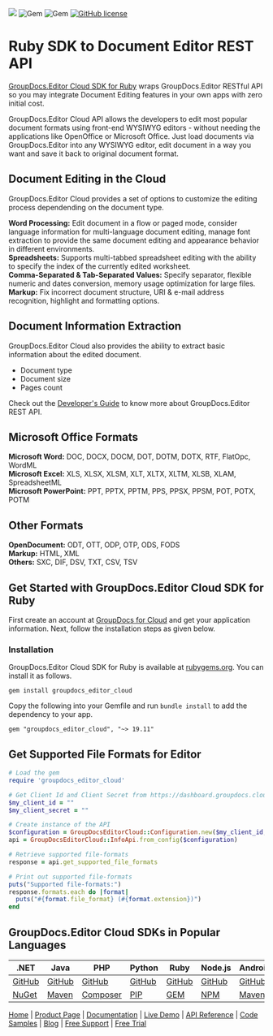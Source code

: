 ![](https://img.shields.io/badge/api-v1.0-lightgrey) ![Gem](https://img.shields.io/gem/v/groupdocs_editor_cloud) ![Gem](https://img.shields.io/gem/dt/groupdocs_editor_cloud) [![GitHub license](https://img.shields.io/github/license/groupdocs-editor-cloud/groupdocs-editor-cloud-ruby)](https://github.com/groupdocs-editor-cloud/groupdocs-editor-cloud-ruby/blob/master/LICENSE)

# Ruby SDK to Document Editor REST API

[GroupDocs.Editor Cloud SDK for Ruby](https://products.groupdocs.cloud/editor/ruby) wraps GroupDocs.Editor RESTful API so you may integrate Document Editing features in your own apps with zero initial cost.

GroupDocs.Editor Cloud API allows the developers to edit most popular document formats using front-end WYSIWYG editors - without needing the applications like OpenOffice or Microsoft Office. Just load documents via GroupDocs.Editor into any WYSIWYG editor, edit document in a way you want and save it back to original document format.

## Document Editing in the Cloud

GroupDocs.Editor Cloud provides a set of options to customize the editing process dependending on the document type.

**Word Processing:** Edit document in a flow or paged mode, consider language information for multi-language document editing, manage font extraction to provide the same document editing and appearance behavior in different environments.\
**Spreadsheets:** Supports multi-tabbed spreadsheet editing with the ability to specify the index of the currently edited worksheet.\
**Comma-Separated & Tab-Separated Values:** Specify separator, flexible numeric and dates conversion, memory usage optimization for large files.\
**Markup:** Fix incorrect document structure, URI & e-mail address recognition, highlight and formatting options.

## Document Information Extraction

GroupDocs.Editor Cloud also provides the ability to extract basic information about the edited document.

- Document type
- Document size
- Pages count

Check out the [Developer's Guide](https://docs.groupdocs.cloud/editor/developer-guide/) to know more about GroupDocs.Editor REST API.

## Microsoft Office Formats

**Microsoft Word:** DOC, DOCX, DOCM, DOT, DOTM, DOTX, RTF, FlatOpc, WordML\
**Microsoft Excel:** XLS, XLSX, XLSM, XLT, XLTX, XLTM, XLSB, XLAM, SpreadsheetML\
**Microsoft PowerPoint:** PPT, PPTX, PPTM, PPS, PPSX, PPSM, POT, POTX, POTM

## Other Formats

**OpenDocument:** ODT, OTT, ODP, OTP, ODS, FODS\
**Markup:** HTML, XML\
**Others:** SXC, DIF, DSV, TXT, CSV, TSV

## Get Started with GroupDocs.Editor Cloud SDK for Ruby

First create an account at [GroupDocs for Cloud](https://dashboard.groupdocs.cloud/) and get your application information. Next, follow the installation steps as given below.

### Installation

GroupDocs.Editor Cloud SDK for Ruby is available at [rubygems.org](https://rubygems.org). You can install it as follows.

```shell
gem install groupdocs_editor_cloud
```    

Copy the following into your Gemfile and run `bundle install` to add the dependency to your app.

```
gem "groupdocs_editor_cloud", "~> 19.11"
```

## Get Supported File Formats for Editor

```ruby
# Load the gem
require 'groupdocs_editor_cloud'

# Get Client Id and Client Secret from https://dashboard.groupdocs.cloud
$my_client_id = ""
$my_client_secret = ""

# Create instance of the API
$configuration = GroupDocsEditorCloud::Configuration.new($my_client_id, $my_client_secret)
api = GroupDocsEditorCloud::InfoApi.from_config($configuration)

# Retrieve supported file-formats
response = api.get_supported_file_formats

# Print out supported file-formats
puts("Supported file-formats:")
response.formats.each do |format|
  puts("#{format.file_format} (#{format.extension})")
end
```

## GroupDocs.Editor Cloud SDKs in Popular Languages

| .NET | Java | PHP | Python | Ruby | Node.js | Android |
|---|---|---|---|---|---|---|
| [GitHub](https://github.com/groupdocs-editor-cloud/groupdocs-editor-cloud-dotnet) | [GitHub](https://github.com/groupdocs-editor-cloud/groupdocs-editor-cloud-java) | [GitHub](https://github.com/groupdocs-editor-cloud/groupdocs-editor-cloud-php) | [GitHub](https://github.com/groupdocs-editor-cloud/groupdocs-editor-cloud-python) | [GitHub](https://github.com/groupdocs-editor-cloud/groupdocs-editor-cloud-ruby)  | [GitHub](https://github.com/groupdocs-editor-cloud/groupdocs-editor-cloud-node) | [GitHub](https://github.com/groupdocs-editor-cloud/groupdocs-editor-cloud-android) |
| [NuGet](https://www.nuget.org/packages/GroupDocs.Editor-Cloud/) | [Maven](https://repository.groupdocs.cloud/webapp/#/artifacts/browse/tree/General/repo/com/groupdocs/groupdocs-editor-cloud) | [Composer](https://packagist.org/packages/groupdocscloud/groupdocs-editor-cloud) | [PIP](https://pypi.org/project/groupdocs-editor-cloud/) | [GEM](https://rubygems.org/gems/groupdocs_editor_cloud)  | [NPM](https://www.npmjs.com/package/groupdocs-editor-cloud) | [Maven](https://repository.groupdocs.cloud/webapp/#/artifacts/browse/tree/General/repo/com/groupdocs/groupdocs-editor-cloud-android) |

[Home](https://www.groupdocs.cloud/) | [Product Page](https://products.groupdocs.cloud/editor/ruby) | [Documentation](https://docs.groupdocs.cloud/editor/) | [Live Demo](https://products.groupdocs.app/editor/total) | [API Reference](https://apireference.groupdocs.cloud/editor/) | [Code Samples](https://github.com/groupdocs-editor-cloud/groupdocs-editor-cloud-ruby-samples) | [Blog](https://blog.groupdocs.cloud/category/editor/) | [Free Support](https://forum.groupdocs.cloud/c/editor) | [Free Trial](https://dashboard.groupdocs.cloud)
